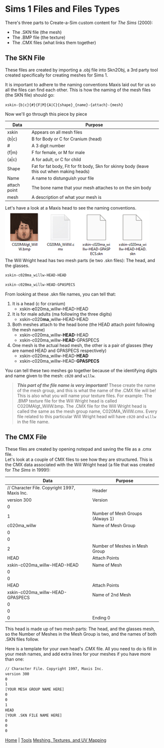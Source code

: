 # Sims 1 Files and Files Types 
There's three parts to Create-a-Sim custom content for *The Sims* (2000):
* The .SKN file (the mesh)
* The .BMP file (the texture)
* The .CMX files (what links them together)
## The SKN File
These files are created by importing a .obj file into Skn2Obj, a 3rd party tool created specifically for creating meshes for Sims 1.  

It is important to adhere to the naming conventions Maxis laid out for us so all the files can find each other. This is how the naming of the mesh files (the SKN file) should go:  

`xskin-{b|c}{#}{F|M}{A|C}{shape}_{name}-{attach}-{mesh}`  

Now we'll go through this piece by piece

| Data | Purpose |
| ------ | ------ |
| xskin | Appears on all mesh files |
| {b\|c} | B for Body or C for Cranium (head) |
| # | A 3 digit number |
| {f\|m} | F for female, or M for male |
| {a\|c} | A for adult, or C for child |
| Shape | Fat for fat body, Fit for fit body, Skn for skinny body (leave this out when making heads) |
| Name | A name to distunguish your file |
| attach point | The bone name that your mesh attaches to on the sim body |
| mesh | A description of what your mesh is|  

Let's have a look at a Maxis head to see the naming conventions.  
![Files](skn1.jpg)  
 The Will Wright head has two mesh parts (ie two .skn files): The head, and the glasses.  
```sh
xskin-c020ma_willw-HEAD-HEAD
```
```sh
xskin-c020ma_willw-HEAD-GPASPECS
```
From looking at these .skn file names, you can tell that: 
1. It is a head (c for cranium)
   - xskin-**c**020ma_willw-HEAD-HEAD
2. It is for male adults (ma following the three digits)
   - xskin-c020**ma**_willw-HEAD-HEAD
3. Both meshes attach to the head bone (the HEAD attach point following the mesh name)
   - xskin-c020ma_willw-**HEAD**-HEAD
   - xskin-c020ma_willw-**HEAD**-GPASPECS
4. One mesh is the actual head mesh, the other is a pair of glasses (they are named HEAD and GPASPECS respectively)
    - xskin-c020ma_willw-HEAD-**HEAD**
   - xskin-c020ma_willw-HEAD-**GPASPECS**

You can tell these two meshes go together because of the identifying digits and name given to the mesh: `c020` and `willw`. 

>***This part of the file name is very important!*** These create the name of the mesh group, and this is what the name of the .CMX file will be! This is also what you will name your texture files. For example: The .BMP texture file for the Will Wright head is called C020MAlgt_WillW.bmp. The .CMX file for the Will Wright head is called the same as the mesh group name, C020MA_WillW.cmx. Every file related to this particular Will Wright head will have `c020` and `willw` in the file name.


## The CMX File
These files are created by opening notepad and saving the file as a .cmx file.  
Let's look at a couple of CMX files to see how they are structured. This is the CMX data associated with the Will Wright head (a file that was created for *The Sims* in 1999!):

| Data | Purpose |
| ------ | ------ |
| // Character File. Copyright 1997, Maxis Inc. | Header |
| version 300 | Version |
| 0 |  |
| 1 | Number of Mesh Groups (Always 1) |
| c020ma_willw | Name of Mesh Group|
| 0 |  |
| 0 |  |
| 2 |Number of Meshes in Mesh Group|
| HEAD | Attach Points |
|xskin-c020ma_willw-HEAD-HEAD| Name of Mesh|
| 0 |  |
| 0 |  |
| HEAD | Attach Points |
| xskin-c020ma_willw-HEAD-GPASPECS| Name of 2nd Mesh|
| 0 |  |
| 0 |  |
| 0 |Ending 0|

This head is made up of two mesh parts: The head, and the glasses mesh, so the Number of Meshes in the Mesh Group is two, and the names of both .SKN files follow.

Here is a template for your own head's .CMX file. All you need to do is fill in your mesh names, and add extra lines for your meshes if you have more than one:
```sh
// Character File. Copyright 1997, Maxis Inc.
version 300
0
1
[YOUR MESH GROUP NAME HERE]
0
0
1
HEAD
[YOUR .SKN FILE NAME HERE]
0
0
0
```

[Home](README.md) | [Tools](tools.md)  [Meshing, Textures, and UV Mapping](meshing.md)


